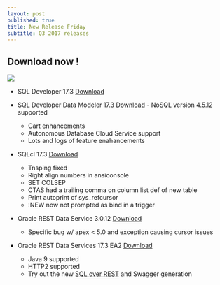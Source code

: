 ```yaml
---
layout: post
published: true
title: New Release Friday
subtitle: Q3 2017 releases
---
```

## Download now !

![]({{site.baseurl}}/img/tools.png)

- SQL Developer 17.3 [Download](http://www.oracle.com/technetwork/developer-tools/sql-developer/downloads/index.html) 
- SQL Developer Data Modeler 17.3 [Download](http://www.oracle.com/technetwork/developer-tools/datamodeler/downloads/index.html)  - NoSQL version 4.5.12 supported
  - Cart enhancements
  - Autonomous Database Cloud Service support
  - Lots and logs of feature enahancements 
  

- SQLcl 17.3 [Download](http://www.oracle.com/technetwork/developer-tools/sqlcl/downloads/index.html)
  - Tnsping fixed 
  - Right align numbers in ansiconsole 
  - SET COLSEP 
  - CTAS had a trailing comma on column list def of new table
  - Print autoprint of sys_refcursor 
  - :NEW now not prompted as bind in a trigger
  
- Oracle REST Data Service 3.0.12 [Download](http://www.oracle.com/technetwork/developer-tools/rest-data-services/downloads/index.html)
  - Specific bug w/ apex < 5.0 and exception causing cursor issues

- Oracle REST Data Services 17.3 EA2 [Download](http://www.oracle.com/technetwork/developer-tools/rest-data-services/downloads/ords-beta-173-3873522.html)
  - Java 9 supported
  - HTTP2 supported
  - Try out the new [SQL over REST](http://krisrice.io/2017-09-14-demo-app-for-rest-enabled-sql/) and Swagger generation



